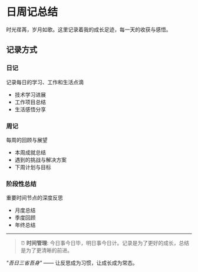 # 日周记总结

时光荏苒，岁月如歌。这里记录着我的成长足迹，每一天的收获与感悟。

## 记录方式

### 日记
记录每日的学习、工作和生活点滴
- 技术学习进展
- 工作项目总结
- 生活感悟分享

### 周记
每周的回顾与展望
- 本周成就总结
- 遇到的挑战与解决方案
- 下周计划与目标

### 阶段性总结
重要时间节点的深度反思
- 月度总结
- 季度回顾
- 年终总结

---

> ⏰ **时间管理**: 今日事今日毕，明日事今日计。记录是为了更好的成长，总结是为了更清晰的前进。

*"吾日三省吾身"* —— 让反思成为习惯，让成长成为常态。